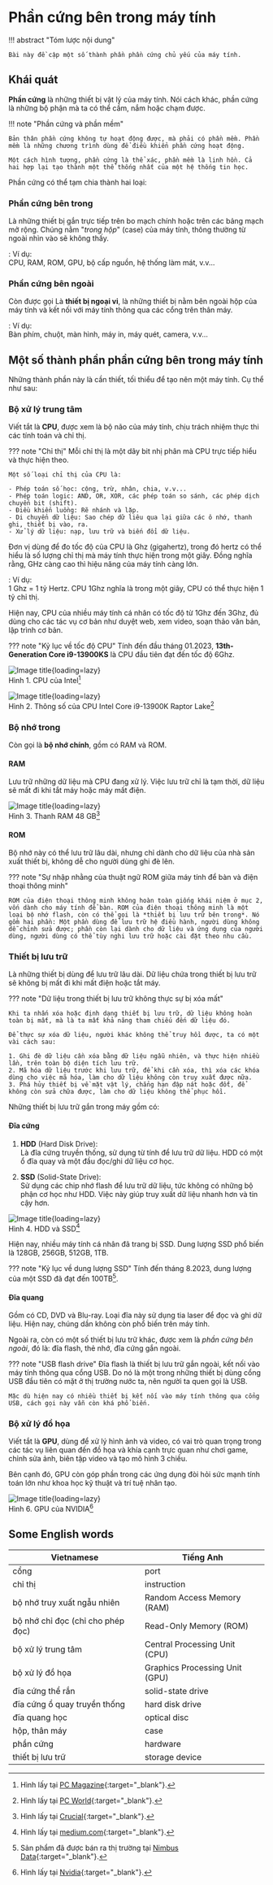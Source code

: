 # Phần cứng bên trong máy tính

!!! abstract "Tóm lược nội dung"

    Bài này đề cập một số thành phần phần cứng chủ yếu của máy tính.

## Khái quát

**Phần cứng** là những thiết bị vật lý của máy tính. Nói cách khác, phần cứng là những bộ phận mà ta có thể cầm, nắm hoặc chạm được.  

!!! note "Phần cứng và phần mềm"

    Bản thân phần cứng không tự hoạt động được, mà phải có phần mềm. Phần mềm là những chương trình dùng để điều khiển phần cứng hoạt động.

    Một cách hình tượng, phần cứng là thể xác, phần mềm là linh hồn. Cả hai hợp lại tạo thành một thể thống nhất của một hệ thống tin học.

Phần cứng có thể tạm chia thành hai loại:

### Phần cứng bên trong
    
Là những thiết bị gắn trực tiếp trên bo mạch chính hoặc trên các bảng mạch mở rộng. Chúng nằm "*trong hộp*" (case) của máy tính, thông thường từ ngoài nhìn vào sẽ không thấy.  

:   Ví dụ:  
    CPU, RAM, ROM, GPU, bộ cấp nguồn, hệ thống làm mát, v.v...

### Phần cứng bên ngoài
    
Còn được gọi Là **thiết bị ngoại vi**, là những thiết bị nằm bên ngoài hộp của máy tính và kết nối với máy tính thông qua các cổng trên thân máy.  

:   Ví dụ:    
    Bàn phím, chuột, màn hình, máy in, máy quét, camera, v.v...

## Một số thành phần phần cứng bên trong máy tính

Những thành phần này là cần thiết, tối thiểu để tạo nên một máy tính. Cụ thể như sau:  

### Bộ xử lý trung tâm

Viết tắt là **CPU**, được xem là bộ não của máy tính, chịu trách nhiệm thực thi các tính toán và chỉ thị.

??? note "Chỉ thị"
    Mỗi chỉ thị là một dãy bit nhị phân mà CPU trực tiếp hiểu và thực hiện theo.  

    Một số loại chỉ thị của CPU là: 

    - Phép toán số học: cộng, trừ, nhân, chia, v.v...    
    - Phép toán logic: AND, OR, XOR, các phép toán so sánh, các phép dịch chuyển bit (shift).
    - Điều khiển luồng: Rẽ nhánh và lặp.
    - Di chuyển dữ liệu: Sao chép dữ liêu qua lại giữa các ô nhớ, thanh ghi, thiết bị vào, ra.
    - Xử lý dữ liệu: nạp, lưu trữ và biến đổi dữ liệu.

Đơn vị dùng để đo tốc độ của CPU là Ghz (gigahertz), trong đó hertz có thể hiểu là số lượng chỉ thị mà máy tính thực hiện trong một giây. Đồng nghĩa rằng, GHz càng cao thì hiệu năng của máy tính càng lớn.

:   Ví dụ:  
    1 Ghz = 1 tỷ Hertz. CPU 1Ghz nghĩa là trong một giây, CPU có thể thực hiện 1 tỷ chỉ thị.

Hiện nay, CPU của nhiều máy tính cá nhân có tốc độ từ 1Ghz đến 3Ghz, đủ dùng cho các tác vụ cơ bản như duyệt web, xem video, soạn thảo văn bản, lập trình cơ bản.

??? note "Kỷ lục về tốc độ CPU"
    Tính đến đầu tháng 01.2023, **13th-Generation Core i9-13900KS** là CPU đầu tiên đạt đến tốc độ 6Ghz. 

![Image title](https://i.pcmag.com/imagery/articles/02InbmluflyOPmvBXM7NMBI-1.fit_lim.size_1600x900.v1616592951.jpg){loading=lazy}  
Hình 1. CPU của Intel[^1]

[^1]: Hình lấy tại [PC Magazine](https://www.pcmag.com/news/intels-7nm-pc-chip-will-arrive-in-2023-using-tsmcs-tech){:target="_blank"}.

![Image title](https://b2c-contenthub.com/wp-content/uploads/2022/09/Intel-Raptor-Lake-platform-1.png?w=800){loading=lazy}  
Hình 2. Thông số của CPU Intel Core i9-13900K Raptor Lake[^2]

[^2]: Hình lấy tại [PC World](https://www.pcworld.com/article/1073245/intel-13th-gen-core-cpus-raptor-lake-reveal.html){:target="_blank"}.

### Bộ nhớ trong

Còn gọi là **bộ nhớ chính**, gồm có RAM và ROM.

#### RAM

Lưu trữ những dữ liệu mà CPU đang xử lý. Việc lưu trữ chỉ là tạm thời, dữ liệu sẽ mất đi khi tắt máy hoặc máy mất điện.

![Image title](https://content.crucial.com/content/dam/crucial/dram-products/laptop/images/product/crucial-ddr5-32gb-sodimm-image.psd.transform/medium-png/image.png){loading=lazy}  
Hình 3. Thanh RAM 48 GB[^3]

[^3]: Hình lấy tại [Crucial](https://www.crucial.com/memory/ddr5/ct48g56c46s5){:target="_blank"}.

#### ROM

Bộ nhớ này có thể lưu trữ lâu dài, nhưng chỉ dành cho dữ liệu của nhà sản xuất thiết bị, không dễ cho người dùng ghi đè lên.  

??? note "Sự nhập nhằng của thuật ngữ ROM giữa máy tính để bàn và điện thoại thông minh"
    
    ROM của điện thoại thông minh không hoàn toàn giống khái niệm ở mục 2, vốn dành cho máy tính để bàn. ROM của điện thoại thông minh là một loại bộ nhớ flash, còn có thể gọi là *thiết bị lưu trữ bên trong*. Nó gồm hai phần: Một phần dùng để lưu trữ hệ điều hành, người dùng không dễ chỉnh sửa được; phần còn lại dành cho dữ liệu và ứng dụng của người dùng, người dùng có thể tùy nghi lưu trữ hoặc cài đặt theo nhu cầu.

### Thiết bị lưu trữ

Là những thiết bị dùng để lưu trữ lâu dài. Dữ liệu chứa trong thiết bị lưu trữ sẽ không bị mất đi khi mất điện hoặc tắt máy.

??? note "Dữ liệu trong thiết bị lưu trữ không thực sự bị xóa mất"

    Khi ta nhấn xóa hoặc định dạng thiết bị lưu trữ, dữ liệu không hoàn toàn bị mất, mà là ta mất khả năng tham chiếu đến dữ liệu đó.

    Để thực sự xóa dữ liệu, người khác không thể truy hồi được, ta có một vài cách sau:

    1. Ghi đè dữ liệu cần xóa bằng dữ liệu ngẫu nhiên, và thực hiện nhiều lần, trên toàn bộ diện tích lưu trữ.
    2. Mã hóa dữ liệu trước khi lưu trữ, để khi cần xóa, thì xóa các khóa dùng cho việc mã hóa, làm cho dữ liệu không còn truy xuất được nữa.
    3. Phá hủy thiết bị về mặt vật lý, chẳng hạn đập nát hoặc đốt, để không còn sửa chữa được, làm cho dữ liệu không thể phục hồi. 

Những thiết bị lưu trữ gắn trong máy gồm có:  

#### Đĩa cứng

1.  **HDD** (Hard Disk Drive):  
    Là đĩa cứng truyền thống, sử dụng từ tính để lưu trữ dữ liệu. HDD có một ổ đĩa quay và một đầu đọc/ghi dữ liệu cơ học.  

2.  **SSD** (Solid-State Drive):  
    Sử dụng các chip nhớ flash để lưu trữ dữ liệu, tức không có những bộ phận cơ học như HDD. Việc này giúp truy xuất dữ liệu nhanh hơn và tin cậy hơn.

![Image title](https://lh3.googleusercontent.com/pw/AIL4fc9bSpTDl6XrxFRRqcFdWSq5h7zfCdz3JV9b57kUeQqn5C6hmoMiWyVpJnYscXqZeaXd-0JoI2qUexV4F2cyYwB3qynVyl5bKzxHrwNjXuxNe4w69vAM=w800){loading=lazy}  
Hình 4. HDD và SSD[^4]

[^4]: Hình lấy tại [medium.com](https://medium.com/@rodbauer/hdd-vs-ssd-what-does-the-future-for-storage-hold-dc8653f16366){:target="_blank"}.

Hiện nay, nhiều máy tính cá nhân đã trang bị SSD. Dung lượng SSD phổ biến là 128GB, 256GB, 512GB, 1TB.  

??? note "Kỷ lục về dung lượng SSD"
    Tính đến tháng 8.2023, dung lượng của một SSD đã đạt đến 100TB[^5]. 

[^5]: Sản phẩm đã được bán ra thị trường tại [Nimbus Data](https://nimbusdata.com/products/exadrive/){:target="_blank"}.

#### Đĩa quang

Gồm có CD, DVD và Blu-ray. Loại đĩa này sử dụng tia laser để đọc và ghi dữ liệu. Hiện nay, chúng dần không còn phổ biến trên máy tính.

Ngoài ra, còn có một số thiết bị lưu trữ khác, được xem là *phần cứng bên ngoài*, đó là: đĩa flash, thẻ nhớ, đĩa cứng gắn ngoài.

??? note "USB flash drive"
    Đĩa flash là thiết bị lưu trữ gắn ngoài, kết nối vào máy tính thông qua cổng USB. Do nó là một trong những thiết bị dùng cổng USB đầu tiên có mặt ở thị trường nước ta, nên người ta quen gọi là USB.

    Mặc dù hiện nay có nhiều thiết bị kết nối vào máy tính thông qua cổng USB, cách gọi này vẫn còn khá phổ biến.

### Bộ xử lý đồ họa

Viết tắt là **GPU**, dùng để xử lý hình ảnh và video, có vai trò quan trọng trong các tác vụ liên quan đến đồ họa và khía cạnh trực quan như chơi game, chỉnh sửa ảnh, biên tập video và tạo mô hình 3 chiều.  

Bên cạnh đó, GPU còn góp phần trong các ứng dụng đòi hỏi sức mạnh tính toán lớn như khoa học kỹ thuật và trí tuệ nhân tạo.

![Image title](https://images.nvidia.com/aem-dam/Solutions/geforce/news/geforce-rtx-graphics-cards/geforce-rtx-2080-technical-photography-pcb-front-001.png){loading=lazy}  
Hình 6. GPU của NVIDIA[^6]

[^6]: Hình lấy tại [Nvidia](https://photos.app.goo.gl/VXUFxhXxXAsF9d1z8){:target="_blank"}.

## Some English words

| Vietnamese | Tiếng Anh | 
| --- | --- |
| cổng | port |
| chỉ thị | instruction |
| bộ nhớ truy xuất ngẫu nhiên | Random Access Memory (RAM) |
| bộ nhớ chỉ đọc (chỉ cho phép đọc) | Read-Only Memory (ROM) |
| bộ xử lý trung tâm | Central Processing Unit (CPU) |
| bộ xử lý đồ họa | Graphics Processing Unit (GPU) |
| đĩa cứng thể rắn | solid-state drive |
| đĩa cứng ổ quay truyền thống | hard disk drive |
| đĩa quang học | optical disc |
| hộp, thân máy | case |
| phần cứng | hardware |
| thiết bị lưu trữ | storage device |
